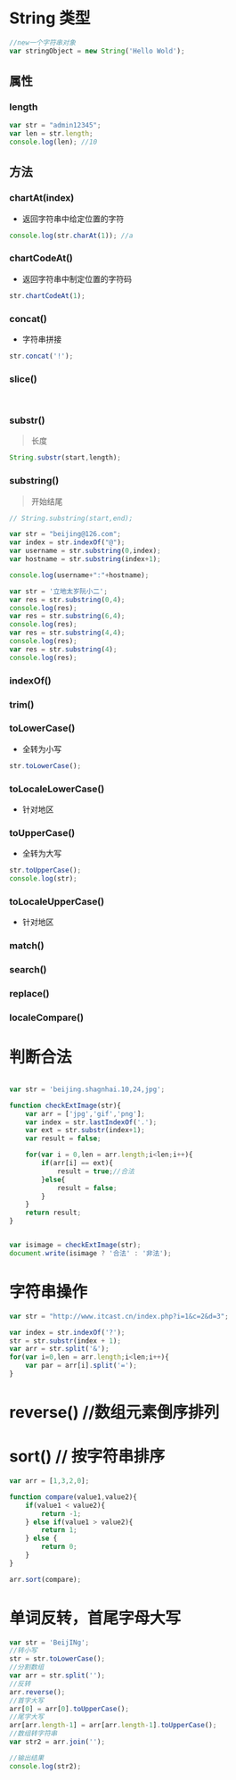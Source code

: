 # String 类型

```javascript
//new一个字符串对象
var stringObject = new String('Hello Wold');
```

## 属性

### length

```javascript
var str = "admin12345";
var len = str.length;
console.log(len); //10
```

## 方法

### chartAt(index)
- 返回字符串中给定位置的字符

```javascript
console.log(str.charAt(1)); //a
```

### chartCodeAt()
- 返回字符串中制定位置的字符码

```javascript
str.chartCodeAt(1);
```

### concat()
- 字符串拼接

```javascript
str.concat('!');
```


### slice()

```javascript
    
```

### substr()
> 长度

```javascript
String.substr(start,length);
```

### substring()
> 开始结尾

```javascript
// String.substring(start,end);

var str = "beijing@126.com";
var index = str.indexOf("@");
var username = str.substring(0,index);
var hostname = str.substring(index+1);

console.log(username+":"+hostname);
```

```javascript
var str = '立地太岁阮小二';
var res = str.substring(0,4);
console.log(res);
var res = str.substring(6,4);
console.log(res);
var res = str.substring(4,4);
console.log(res);
var res = str.substring(4);
console.log(res);
```

### indexOf()

### trim()

### toLowerCase()
- 全转为小写
```javascript
str.toLowerCase();
```
### toLocaleLowerCase()
- 针对地区

### toUpperCase() 
- 全转为大写
```javascript
str.toUpperCase();
console.log(str);
```

### toLocaleUpperCase()
- 针对地区

### match()

### search()

### replace()

### localeCompare()

# 判断合法

```javascript

var str = 'beijing.shagnhai.10,24,jpg';

function checkExtImage(str){
    var arr = ['jpg','gif','png'];
    var index = str.lastIndexOf('.');
    var ext = str.substr(index+1);
    var result = false;

    for(var i = 0,len = arr.length;i<len;i++){
        if(arr[i] == ext){
            result = true;//合法
        }else{
            result = false;
        }
    }
    return result;
}


var isimage = checkExtImage(str);
document.write(isimage ? '合法' : '非法');
```

# 字符串操作

```javascript
var str = "http://www.itcast.cn/index.php?i=1&c=2&d=3";

var index = str.indexOf('?');
str = str.substr(index + 1);
var arr = str.split('&');
for(var i=0,len = arr.length;i<len;i++){
    var par = arr[i].split('=');
}
```


# reverse() //数组元素倒序排列
# sort() // 按字符串排序

```javascript
var arr = [1,3,2,0];

function compare(value1,value2){
    if(value1 < value2){
        return -1;
    } else if(value1 > value2){
        return 1;
    } else {
        return 0;
    }
}

arr.sort(compare);
```

# 单词反转，首尾字母大写

```javascript
var str = 'BeijINg';
//转小写
str = str.toLowerCase();
//分割数组
var arr = str.split('');
//反转
arr.reverse();
//首字大写
arr[0] = arr[0].toUpperCase();
//尾字大写
arr[arr.length-1] = arr[arr.length-1].toUpperCase();
//数组转字符串
var str2 = arr.join('');

//输出结果
console.log(str2);
```
